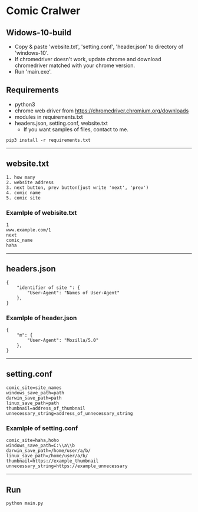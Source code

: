 # Comic Cralwer


## Widows-10-build

- Copy & paste 'website.txt', 'setting.conf', 'header.json' to directory of 'windows-10'.
- If chromedriver doesn't work, update chrome and download chromedriver matched with your chrome version.
- Run 'main.exe'.

## Requirements
- python3
- chrome web driver from https://chromedriver.chromium.org/downloads
- modules in requirements.txt
- headers.json, setting.conf, website.txt
  - If you want samples of files, contact to me.
```
pip3 install -r requirements.txt
```
---
## website.txt

```
1. how many
2. website address
3. next button, prev button(just write 'next', 'prev')
4. comic name
5. comic site
```

### Examlple of webisite.txt
```
1
www.example.com/1
next
comic_name
haha
```
---
## headers.json

```
{
    "identifier of site ": {
        "User-Agent": "Names of User-Agent"
    },
}
```

### Examlple of header.json
```
{
    "m": {
        "User-Agent": "Mozilla/5.0"
    },
}
```
---
## setting.conf

```
comic_site=site_names
windows_save_path=path
darwin_save_path=path
linux_save_path=path
thumbnail=address_of_thumbnail
unnecessary_string=address_of_unnecessary_string
```

### Examlple of setting.conf
```
comic_site=haha,hoho
windows_save_path=C:\\a\\b
darwin_save_path=/home/user/a/b/
linux_save_path=/home/user/a/b/
thumbnail=https://example_thumbnail
unnecessary_string=https://example_unnecessary
```
---
## Run
```
python main.py
```